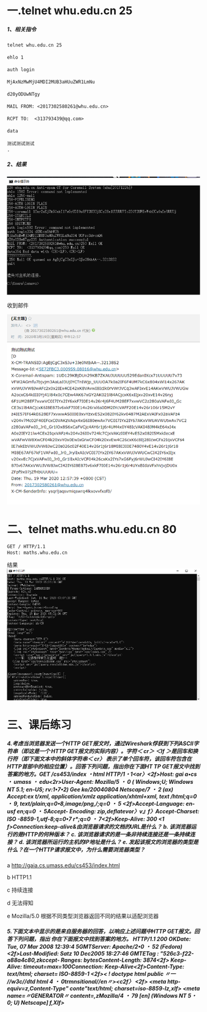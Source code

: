 # 一.telnet whu.edu.cn 25

##### 1、相关指令

```
telnet whu.edu.cn 25

ehlo 1

auth login

MjAxNzMwMjU4MDI2MUB3aHUuZWR1LmNu

d20yODUwNTgy

MAIL FROM: <2017302580261@whu.edu.cn>

RCPT TO:  <313793439@qq.com>

data

测试测试测试
.
```



##### 2、结果

![捕获](捕获.PNG)

收到邮件

![捕获2](捕获2.PNG)

# 二、telnet maths.whu.edu.cn 80

```
GET / HTTP/1.1
Host: maths.whu.edu.cn
```

结果![捕获3](捕获3.PNG)

# 三、课后练习

##### 4.考虑当浏览器发送一个HTTP GET报文时，通过Wireshark俘获到下列ASCII字符串（即这是一个 HTTP GET报文的实际内容）。字符＜ cr＞ ＜lf ＞是回车和换行符（即下面文本中的斜体字符串＜ cr〉 表示了单个回车符，该回车符包含在HTTP首部中的相应位置）。回答下列问题，指出你在下面HT TP GET报文中找到答案的地方。GET /cs453/index ・html HTTP/1・1<or〉<2f>Host: gai a•cs ・ umass ・ edu<cr><2r>User-Agent: Mozilla/5 ・ 0 ( Windows;U; Windows NT 5.1; en-US; rv:1•7•2) Gee ko/20040804 Netscape/7 ・ 2 (ax) <cr><lr>Accept:ex t/xml, application/xmlz application/xhtml+xml, text /html;q=0 ・ 9, text/plain;q=0•8,image/png,*/*;q=0 ・ 5 <cr><2f>Accept-Language: en-usf en;q=0 ・ 5<cr><lf>Accept- Encoding: zip,deflatevor〉v』f〉Accept-Charset: ISO -8859-1,utf-8;q=0•7 r*;q=0 ・ 7<cr><2f>Keep-Alive: 300<cr> <1 f>Connection:keep-alive<cr><Jf><cr><If>&由浏览器请求的文档的URL是什么？ b. 该浏览器运行的是HTTP的何种版本？ c. 该浏览器请求的是一条非持续连接还是一条持续连接？ d. 该浏览器所运行的主机的IP地址是什么？ e. 发起该报文的浏览器的类型是什么？在一个HTTP请求报文中，为什么需要浏览器类型？

a  http://gaia.cs.umass.edu/cs453/index.html

b  HTTP1.1

c  持续连接

d  无法得知

e  Mozilla/5.0 根据不同类型浏览器返回不同的结果以适配浏览器

##### 5.下面文本中显示的是来自服务器的回答，以响应上述问题中HTTP GET报文。回答下列问题，指出 你在下面报文中找到答案的地方。 HTTP/1.1 200 OK<cr><ir>Date: Tue, 07 Mar 2008 12:39:4 5GMT<cr><Jf>Server: Apache/2•0 ・ 52 (Fedora) <cr><2f>Last-Modified: Satz 10 Dec2005 18:27:46 GMT<cr><lf>ETag : "526c3-f22-a88a4c80,z<cr><lf>kccept- Ranges: bytes<cr><lf>Content-Length: 3874<cr><2f> Keep-Alive: timeout=max=100<cr><ir>Connection: Keep-Alive<cr><2f>Content-Type: text/html; charset= ISO-8859-1 <cr><2f><crxlf>< ! doctype html public 〃一 //w3c//dtd html 4 ・ 0trmnsitional//en〃><c2f〉<html><lf> <heaci><2f> <meta http-equiv=z,Content-Type" conte"text/html; charset=iso-8859-lz,xIf> <meta name=〃GENERATOR〃 content=,zMozilla/4 ・ 79 [en] (Windows NT 5・0; U) Netscape] f,Xlf> <title>CMPSCI 453 / 591 / NTU-ST550ASpring 2005 homepage</titl.e><«Zf〉</head><_Zf> <much more document text following here (not shown) > -a.服务器能否成功地找到那个文档？该文档提供回答是什么时间？ b. 该文档最后修改是什么时间？ c. 文档中被返回的字节有多少？ d. 文档被返回的前5个字节是什么？该服务器同意一条持续连接吗？

a.200OK所以能够，2008年3月7日12：39：45GMT

b 2005年12月10日18：27：46GMT

c 3874

d <！ 同意
